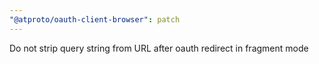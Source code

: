 ```yaml
---
"@atproto/oauth-client-browser": patch
---
```


Do not strip query string from URL after oauth redirect in fragment mode
